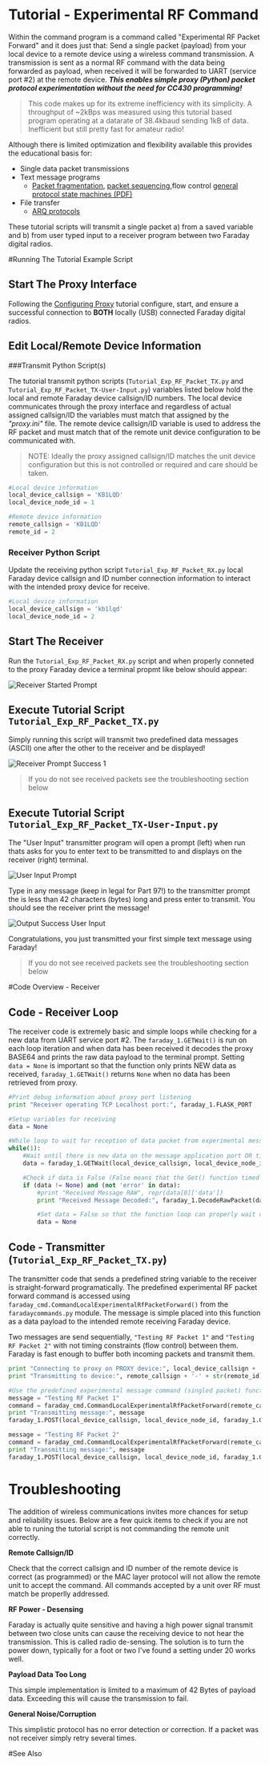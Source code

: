 
# Tutorial - Experimental RF Command

Within the command program is a command called "Experimental RF Packet Forward" and it does just that: Send a single packet (payload) from your local device to a remote device using a wireless command transmission. A transmission is sent as a normal RF command with the data being forwarded as payload, when received it will be forwarded to UART (service port #2) at the remote device. ***This enables simple proxy (Python) packet protocol experimentation without the need for CC430 programming!***

> This code makes up for its extreme inefficiency with its simplicity. A throughput of ~2kBps was measured using this tutorial based program operating at a datarate of 38.4kbaud sending 1kB of data. Inefficient but still pretty fast for amateur radio!

Although there is limited optimization and flexibility available this provides the educational basis for:

* Single data packet transmissions
* Text message programs
  * [Packet fragmentation](http://www.tech-faq.com/packet-fragmentation.html), [packet sequencing](https://www.wireshark.org/docs/wsdg_html_chunked/ChDissectReassemble.html),flow control [general protocol state machines (PDF)](http://courses.cs.vt.edu/~cs5516/spring03/slides/reliable_tx_1.pdf)
* File transfer
  * [ARQ protocols](https://en.wikipedia.org/wiki/Automatic_repeat_request)

These tutorial scripts will transmit a single packet a) from a saved variable and b) from user typed input to a receiver program between two Faraday digital radios.



#Running The Tutorial Example Script

## Start The Proxy Interface

Following the [Configuring Proxy](../../0-Welcome_To_Faraday/Configuring_Proxy/) tutorial configure, start, and ensure a successful connection to **BOTH** locally (USB) connected Faraday digital radios.

## Edit Local/Remote Device Information

###Transmit Python Script(s)

The tutorial transmit python scripts (`Tutorial_Exp_RF_Packet_TX.py` and `Tutorial_Exp_RF_Packet_TX-User-Input.py`) variables listed below hold the local and remote Faraday device callsign/ID numbers. The local device communicates through the proxy interface and regardless of actual assigned callsign/ID the variables must match that assigned by the *"proxy.ini"* file. The remote device callsign/ID variable is used to address the RF packet and must match that of the remote unit device configuration to be communicated with.

> NOTE: Ideally the proxy assigned callsign/ID matches the unit device configuration but this is not controlled or required and care should be taken.


```python
#Local device information
local_device_callsign = 'KB1LQD'
local_device_node_id = 1

#Remote device information
remote_callsign = 'KB1LQD'
remote_id = 2
```

### Receiver Python Script

Update the receiving python script `Tutorial_Exp_RF_Packet_RX.py` local Faraday device callsign and ID number connection information to interact with the intended proxy device for receive.

```python
#Local device information
local_device_callsign = 'kb1lqd'
local_device_node_id = 2
```

## Start The Receiver

Run the `Tutorial_Exp_RF_Packet_RX.py` script and when properly conneted to the proxy Faraday device a terminal propmt like below should appear:

![Receiver Started Prompt](Images/Receiver_Started.png "Receiver Started Prompt")


## Execute Tutorial Script `Tutorial_Exp_RF_Packet_TX.py`

Simply running this script will transmit two predefined data messages (ASCII) one after the other to the receiver and be displayed!


![Receiver Prompt Success 1](Images/Output_Example_Success_1.png "Receiver Prompt Success 1")

> If you do not see received packets see the troubleshooting section below


## Execute Tutorial Script `Tutorial_Exp_RF_Packet_TX-User-Input.py`

The "User Input" transmitter program will open a prompt (left) when run thats asks for you to enter text to be transmitted to and displays on the receiver (right)  terminal.

![User Input Prompt](Images/User-Input-Prompt.png "User Input Prompt")

Type in any message (keep in legal for Part 97!) to the transmitter prompt the is less than 42 characters (bytes) long and press enter to transmit. You should see the receiver print the message!

![Output Success User Input](Images/Output_Example_Success_2.png "Output Success User Input")

Congratulations, you just transmitted your first simple text message using Faraday!

> If you do not see received packets see the troubleshooting section below

#Code Overview - Receiver



## Code - Receiver Loop

The receiver code is extremely basic and simple loops while checking for a new data from UART service port #2. The `faraday_1.GETWait()` is run on each loop iteration and when data has been received it decodes the proxy BASE64 and prints the raw data payload to the terminal prompt. Setting `data = None` is important so that the function only prints NEW data as received, `faraday_1.GETWait()` returns `None` when no data has been retrieved from proxy.

```python
#Print debug information about proxy port listening
print "Receiver operating TCP Localhost port:", faraday_1.FLASK_PORT

#Setup variables for receiving
data = None

#While loop to wait for reception of data packet from experimental message application
while(1):
    #Wait until there is new data on the message application port OR timout
    data = faraday_1.GETWait(local_device_callsign, local_device_node_id, PROXY_MESSAGE_EXPERIMENTAL_PORT, 2)

    #Check if data is False (False means that the Get() function timed out), if not then display new data
    if (data != None) and (not 'error' in data):
        #print "Received Message RAW", repr(data[0]['data'])
        print "Received Message Decoded:", faraday_1.DecodeRawPacket(data[0]['data'])

        #Set data = False so that the function loop can properly wait until the next data without printing last received data over and over
        data = None
```

## Code - Transmitter (`Tutorial_Exp_RF_Packet_TX.py`)

The transmitter code that sends a predefined string variable to the receiver is straight-forward programatically. The predefined experimental RF packet forward command is accessed using `faraday_cmd.CommandLocalExperimentalRfPacketForward()` from the `faradaycommands.py` module. The message is simple placed into this function as a data payload to the intended remote receiving Faraday device.

Two messages are send sequentially, `"Testing RF Packet 1"` and `"Testing RF Packet 2"` with not timing constraints (flow control) between them. Faraday is fast enough to buffer both incoming packets and transmit them. 

```python
print "Connecting to proxy on PROXY device:", local_device_callsign + '-' + str(local_device_node_id)
print "Transmitting to device:", remote_callsign + '-' + str(remote_id)

#Use the predefined experimental message command (singled packet) function to send an RF message to a remote unit
message = "Testing RF Packet 1"
command = faraday_cmd.CommandLocalExperimentalRfPacketForward(remote_callsign, remote_id, message)
print "Transmitting message:", message
faraday_1.POST(local_device_callsign, local_device_node_id, faraday_1.CMD_UART_PORT, command)

message = "Testing RF Packet 2"
command = faraday_cmd.CommandLocalExperimentalRfPacketForward(remote_callsign, remote_id, message)
print "Transmitting message:", message
faraday_1.POST(local_device_callsign, local_device_node_id, faraday_1.CMD_UART_PORT, command)
```


# Troubleshooting

The addition of wireless communications invites more chances for setup and reliability issues. Below are a few quick items to check if you are not able to runing the tutorial script is not commanding the remote unit correctly.

**Remote Callsign/ID**

Check that the correct callsign and ID number of the remote device is correct (as programmed) or the MAC layer protocol will not allow the remote unit to accept the command. All commands accepted by a unit over RF must match be properlly addressed.

**RF Power - Desensing**

Faraday is actually quite sensitive and having a high power signal transmit between two close units can cause the receiving device to not hear the transmission. This is called radio de-sensing. The solution is to turn the power down, typically for a foot or two I've found a setting under 20 works well.

**Payload Data Too Long**

This simple implementation is limited to a maximum of 42 Bytes of payload data. Exceeding this will cause the transmission to fail.

**General Noise/Corruption**

This simplistic protocol has no error detection or correction. If a packet was not receiver simply retry several times.


#See Also


